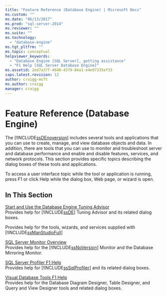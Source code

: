 ```yaml
---
title: "Feature Reference (Database Engine) | Microsoft Docs"
ms.custom: ""
ms.date: "06/13/2017"
ms.prod: "sql-server-2014"
ms.reviewer: ""
ms.suite: ""
ms.technology: 
  - "database-engine"
ms.tgt_pltfrm: ""
ms.topic: conceptual
helpviewer_keywords: 
  - "Database Engine [SQL Server], getting assistance"
  - "F1 Help [SQL Server Database Engine]"
ms.assetid: 2ed7a37f-4640-4379-84a1-e4e97335ef33
caps.latest.revision: 12
author: craigg-msft
ms.author: craigg
manager: craigg
---
```

# Feature Reference (Database Engine)
  The [!INCLUDE[ssDEnoversion](../includes/ssdenoversion-md.md)] includes several tools and applications that you can use to create, manage, and view database objects and data. In addition, there are tools that you can use to monitor and troubleshoot server and database performance and enable and disable features, services, and network protocols. This section provides specific topics describing the dialog boxes of these tools and applications.  
  
 To access a user interface topic while the tool or application is running, press F1 or click Help while the dialog box, Web page, or wizard is open.  
  
## In This Section  
 [Start and Use the Database Engine Tuning Advisor](../relational-databases/performance/database-engine-tuning-advisor.md)  
 Provides help for [!INCLUDE[ssDE](../includes/ssde-md.md)] Tuning Advisor and its related dialog boxes.  
  
 Provides help for the tools, wizards, and services supplied with [!INCLUDE[ssManStudioFull](../includes/ssmanstudiofull-md.md)]  
  
 [SQL Server Monitor Overview](configure-windows/sql-server-monitor-overview.md)  
 Provides help for the [!INCLUDE[ssNoVersion](../includes/ssnoversion-md.md)] Monitor and the Database Mirroring Monitor.  
  
 [SQL Server Profiler F1 Help](../tools/sql-server-profiler/sql-server-profiler-f1-help.md)  
 Provides help for [!INCLUDE[ssSqlProfiler](../includes/sssqlprofiler-md.md)] and its related dialog boxes.  
  
 [Visual Database Tools F1 Help](../ssms/visual-db-tools/visual-database-tools-f1-help.md)  
 Provides help for the Database Diagram Designer, Table Designer, and Query and View Designer tools and related dialog boxes.  
  
  
